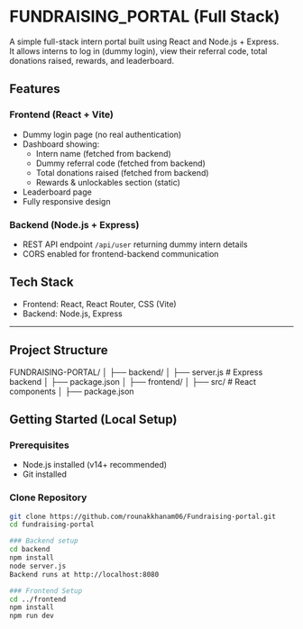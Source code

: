 # FUNDRAISING_PORTAL (Full Stack)

A simple full-stack intern portal built using React and Node.js + Express.  
It allows interns to log in (dummy login), view their referral code, total donations raised, rewards, and leaderboard.

## Features
### Frontend (React + Vite)
- Dummy login page (no real authentication)
- Dashboard showing:
  - Intern name (fetched from backend)
  - Dummy referral code (fetched from backend)
  - Total donations raised (fetched from backend)
  - Rewards & unlockables section (static)
- Leaderboard page 
- Fully responsive design

### Backend (Node.js + Express)
- REST API endpoint `/api/user` returning dummy intern details
- CORS enabled for frontend-backend communication


## Tech Stack
- Frontend: React, React Router, CSS (Vite)
- Backend: Node.js, Express

---

## Project Structure
FUNDRAISING-PORTAL/
│
├── backend/
│ ├── server.js # Express backend
│ ├── package.json
│
├── frontend/
│ ├── src/ # React components
│ ├── package.json


## Getting Started (Local Setup)

### Prerequisites
- Node.js installed (v14+ recommended)
- Git installed

### Clone Repository
```bash
git clone https://github.com/rounakkhanam06/Fundraising-portal.git
cd fundraising-portal

### Backend setup
cd backend
npm install
node server.js
Backend runs at http://localhost:8080

### Frontend Setup
cd ../frontend
npm install
npm run dev

